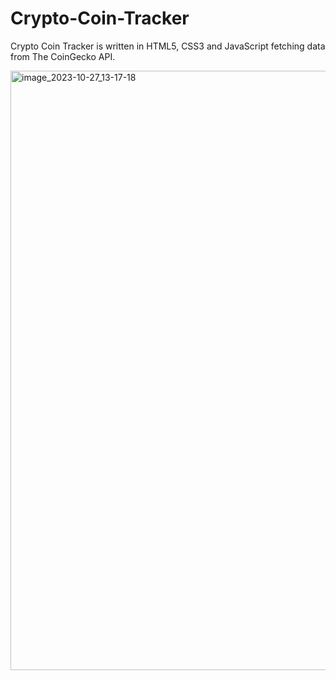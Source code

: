 # Crypto-Coin-Tracker

Crypto Coin Tracker is written in HTML5, CSS3 and JavaScript fetching data from The CoinGecko API.

<img width="959" alt="image_2023-10-27_13-17-18" src="https://github.com/calis254/Crypto-Coin-Tracker/assets/100848435/b58bd878-9072-4025-a161-af89f9ba5afd">
